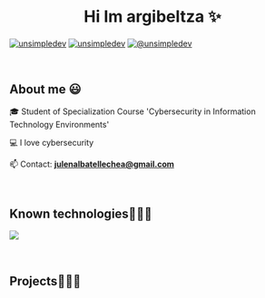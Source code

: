 <h1 align="center">Hi Im argibeltza ✨ </h1> 

<p align="left">
<a href="https://linkedin.com/" target="blank"><img align="center" src="https://img.shields.io/badge/LinkedIn-0077B5?style=for-the-badge&logo=linkedin&logoColor=white" alt="unsimpledev"/></a>
<a href="https://fb.com" target="blank"><img align="center" src="https://img.shields.io/badge/Facebook-1877F2?style=for-the-badge&logo=facebook&logoColor=white" alt="unsimpledev"  /></a>
<a href = "mailto:julenalbatellechea@gmail.com" target="blank"><img align="center" src="https://img.shields.io/badge/Gmail-D14836?style=for-the-badge&logo=gmail&logoColor=white" alt="@unsimpledev"  /></a>
  </p>
<br>
<h2>About me 😃</h2>
<!--Intro start-->

<p align="left">
🎓 Student of Specialization Course 'Cybersecurity in Information Technology Environments'

💻 I love cybersecurity 

📫 Contact: **julenalbatellechea@gmail.com**
<!--Intro end-->
  </p>
<br>

<h2 >Known technologies👨🏻‍💻</h2>
<!--tech stack icons-->
<p align="left">
  <a href="https://skillicons.dev">
    <img src="https://skillicons.dev/icons?i=c,php,css,html,,mysql,github,bash,linux&perline=12" />
  </a>
</p>
<br>
<!-------------------------->
<div id="proyectos">
<h2 >Projects👨🏻‍💻</h2>


</p>        
<!--- stats (end) -->
